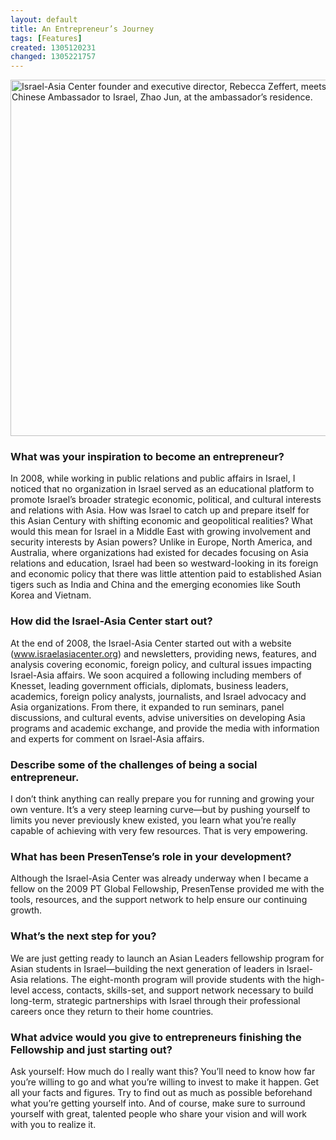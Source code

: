 ```yaml
---
layout: default
title: An Entrepreneur’s Journey
tags: [Features]
created: 1305120231
changed: 1305221757
---
```

<p>
	<img alt="Israel-Asia Center founder and executive director, Rebecca Zeffert, meets with the Chinese Ambassador to Israel, Zhao Jun, at the ambassador’s residence." src="http://farm3.static.flickr.com/2256/5709280033_c3c6f35a3f_z.jpg" title="Israel-Asia Center founder and executive director, Rebecca Zeffert, meets with the Chinese Ambassador to Israel, Zhao Jun, at the ambassador’s residence." width="570" /></p>
<h3 id="what_was_your_inspiration_to_become_an_entrepreneur">
	What was your inspiration to become an entrepreneur?</h3>
<p>
	In 2008, while working in public relations and public affairs in Israel, I noticed that no organization in Israel served as an educational platform to promote Israel&rsquo;s broader strategic economic, political, and cultural interests and relations with Asia. How was Israel to catch up and prepare itself for this Asian Century with shifting economic and geopolitical realities? What would this mean for Israel in a Middle East with growing involvement and security interests by Asian powers? Unlike in Europe, North America, and Australia, where organizations had existed for decades focusing on Asia relations and education, Israel had been so westward-looking in its foreign and economic policy that there was little attention paid to established Asian tigers such as India and China and the emerging economies like South Korea and Vietnam.</p>
<h3 id="how_did_the_israel_asia_center_start_out">
	How did the Israel-Asia Center start out?</h3>
<p>
	At the end of 2008, the Israel-Asia Center started out with a website (<a href="www.israelasiacenter.org">www.israelasiacenter.org</a>) and newsletters, providing news, features, and analysis covering economic, foreign policy, and cultural issues impacting Israel-Asia affairs. We soon acquired a following including members of Knesset, leading government officials, diplomats, business leaders, academics, foreign policy analysts, journalists, and Israel advocacy and Asia organizations. From there, it expanded to run seminars, panel discussions, and cultural events, advise universities on developing Asia programs and academic exchange, and provide the media with information and experts for comment on Israel-Asia affairs.</p>
<h3 id="describe_some_of_the_challenges_of_being_a_social_entrepreneur">
	Describe some of the challenges of being a social entrepreneur.</h3>
<p>
	I don&rsquo;t think anything can really prepare you for running and growing your own venture. It&rsquo;s a very steep learning curve&mdash;but by pushing yourself to limits you never previously knew existed, you learn what you&rsquo;re really capable of achieving with very few resources. That is very empowering.</p>
<h3 id="what_has_been_presentenses_role_in_your_development">
	What has been PresenTense&rsquo;s role in your development?</h3>
<p>
	Although the Israel-Asia Center was already underway when I became a fellow on the 2009 PT Global Fellowship, PresenTense provided me with the tools, resources, and the support network to help ensure our continuing growth.</p>
<h3 id="whats_the_next_step_for_you">
	What&rsquo;s the next step for you?</h3>
<p>
	We are just getting ready to launch an Asian Leaders fellowship program for Asian students in Israel&mdash;building the next generation of leaders in Israel-Asia relations. The eight-month program will provide students with the high-level access, contacts, skills-set, and support network necessary to build long-term, strategic partnerships with Israel through their professional careers once they return to their home countries.</p>
<h3 id="what_advice_would_you_give_to_entrepreneurs_finishing_the_fellowship_and_just_starting_out">
	What advice would you give to entrepreneurs finishing the Fellowship and just starting out?</h3>
<p>
	Ask yourself: How much do I really want this? You&rsquo;ll need to know how far you&rsquo;re willing to go and what you&rsquo;re willing to invest to make it happen. Get all your facts and figures. Try to find out as much as possible beforehand what you&rsquo;re getting yourself into. And of course, make sure to surround yourself with great, talented people who share your vision and will work with you to realize it.</p>
